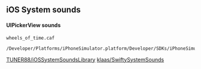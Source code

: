 ## iOS System sounds

#### UIPickerView sounds

`wheels_of_time.caf`

```
/Developer/Platforms/iPhoneSimulator.platform/Developer/SDKs/iPhoneSimulator5.0.sdk/System/Library/Frameworks/UIKit.framework/scrollerClick.wav
```

[TUNER88/iOSSystemSoundsLibrary](https://github.com/TUNER88/iOSSystemSoundsLibrary)
[klaas/SwiftySystemSounds](https://github.com/klaas/SwiftySystemSounds)
